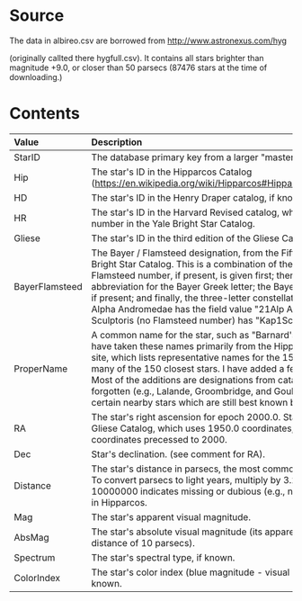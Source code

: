 # Source
The data in albireo.csv are borrowed from http://www.astronexus.com/hyg 

(originally callted there hygfull.csv). It contains all stars brighter than magnitude +9.0, or closer than 50 parsecs (87476 stars at the time of downloading.)

# Contents

| Value | Description |
|:---   | :---        |
| StarID | The database primary key from a larger "master database" of stars. |
| Hip    | The star's ID in the Hipparcos Catalog (https://en.wikipedia.org/wiki/Hipparcos#Hipparcos_Input_Catalogue). |
| HD     | The star's ID in the Henry Draper catalog, if known. |
| HR     | The star's ID in the Harvard Revised catalog, which is the same as its number in the Yale Bright Star Catalog. |
| Gliese | The star's ID in the third edition of the Gliese Catalog of Nearby Stars. |
| BayerFlamsteed |The Bayer / Flamsteed designation, from the Fifth Edition of the Yale Bright Star Catalog. This is a combination of the two designations. The Flamsteed number, if present, is given first; then a three-letter abbreviation for the Bayer Greek letter; the Bayer superscript number, if present; and finally, the three-letter constellation abbreviation. Thus Alpha Andromedae has the field value "21Alp And", and Kappa1 Sculptoris (no Flamsteed number) has "Kap1Scl". |
| ProperName | A common name for the star, such as "Barnard's Star" or "Sirius". I have taken these names primarily from the Hipparcos project's web site, which lists representative names for the 150 brightest stars and many of the 150 closest stars. I have added a few names to this list. Most of the additions are designations from catalogs mostly now forgotten (e.g., Lalande, Groombridge, and Gould ["G."]) except for certain nearby stars which are still best known by these designations. |
| RA    | The star's right ascension for epoch 2000.0. Stars present only in the Gliese Catalog, which uses 1950.0 coordinates, have had these coordinates precessed to 2000. |
| Dec   | Star's declination. (see comment for RA). |
| Distance | The star's distance in parsecs, the most common unit in astrometry. To convert parsecs to light years, multiply by 3.262. A value of 10000000 indicates missing or dubious (e.g., negative) parallax data in Hipparcos. |
| Mag | The star's apparent visual magnitude. |
| AbsMag | The star's absolute visual magnitude (its apparent magnitude from a distance of 10 parsecs). |
| Spectrum | The star's spectral type, if known. |
| ColorIndex | The star's color index (blue magnitude - visual magnitude), where known. |